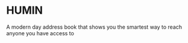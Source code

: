 HUMIN
=====

A modern day address book that shows you the smartest way to reach anyone you have access to